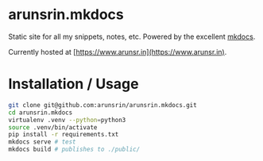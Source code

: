 # arunsrin.mkdocs

Static site for all my snippets, notes, etc. Powered by the excellent [mkdocs](http://www.mkdocs.org/).

Currently hosted at [https://www.arunsr.in](https://www.arunsr.in).

# Installation / Usage

``` sh
git clone git@github.com:arunsrin/arunsrin.mkdocs.git
cd arunsrin.mkdocs
virtualenv .venv --python=python3
source .venv/bin/activate
pip install -r requirements.txt
mkdocs serve # test
mkdocs build # publishes to ./public/
```
